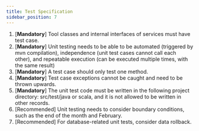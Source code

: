 ```yaml
---
title: Test Specification
sidebar_position: 7
---
```


1. [**Mandatory**] Tool classes and internal interfaces of services must have test case.
2. [**Mandatory**] Unit testing needs to be able to be automated (triggered by mvn compilation), independence (unit test cases cannot call each other), and repeatable execution (can be executed multiple times, with the same result)
3. [**Mandatory**] A test case should only test one method.
4. [**Mandatory**] Test case exceptions cannot be caught and need to be thrown upwards.
5. [**Mandatory**] The unit test code must be written in the following project directory: src/test/java or scala, and it is not allowed to be written in other records.
6. [Recommended] Unit testing needs to consider boundary conditions, such as the end of the month and February.
7. [Recommended] For database-related unit tests, consider data rollback.
